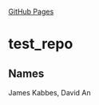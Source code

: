 [GitHub Pages](https://amerenicenter.github.io/test_repo/)

# test_repo

## Names
James Kabbes, David An


